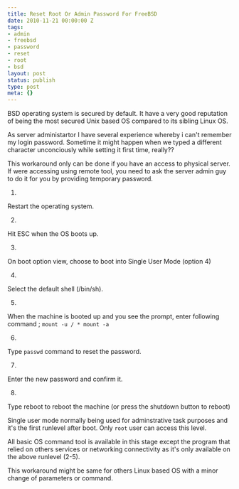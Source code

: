 ```yaml
---
title: Reset Root Or Admin Password For FreeBSD
date: 2010-11-21 00:00:00 Z
tags:
- admin
- freebsd
- password
- reset
- root
- bsd
layout: post
status: publish
type: post
meta: {}
---
```


BSD operating system is secured by default. It have a very good reputation of being the most secured Unix based OS compared to its sibling Linux OS.

As server administartor I have several experience whereby i can't remember my login password. Sometime it might happen when we typed a different character unconciously while setting it first time, really??

This workaround only can be done if you have an access to physical server. If were accessing using remote tool, you need to ask the server admin guy to do it for you by providing temporary password.

1. 

Restart the operating system.

2. 

Hit ESC when the OS boots up.

3. 

On boot option view, choose to boot into Single User Mode (option 4)

4. 

Select the default shell (/bin/sh).

5. 

When the machine is booted up and you see the prompt, enter following command ; `mount -u / * mount -a`

6. 

Type `passwd` command to reset the password.

7. 

Enter the new password and confirm it.

8. 

Type reboot to reboot the machine (or press the shutdown button to reboot)

Single user mode normally being used for adminstrative task purposes and it's the first runlevel after boot. Only `root` user can access this level.

All basic OS command tool is available in this stage except the program that relied on others services or networking connectivity as it's only available on the above runlevel (2-5).

This workaround might be same for others Linux based OS with a minor change of parameters or command.

